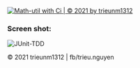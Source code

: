 [![Math-util with Ci | © 2021 by trieunm1312](https://github.com/trieunm1312/math-utils/actions/workflows/math-util-ci.yml/badge.svg)](https://github.com/trieunm1312/math-utils/actions/workflows/math-util-ci.yml)
### Screen shot:
![JUnit-TDD](https://github.com/trieunm1312/math-utils/blob/main/images/Untitled.png)

© 2021 trieunm1312 | fb/trieu.nguyen
